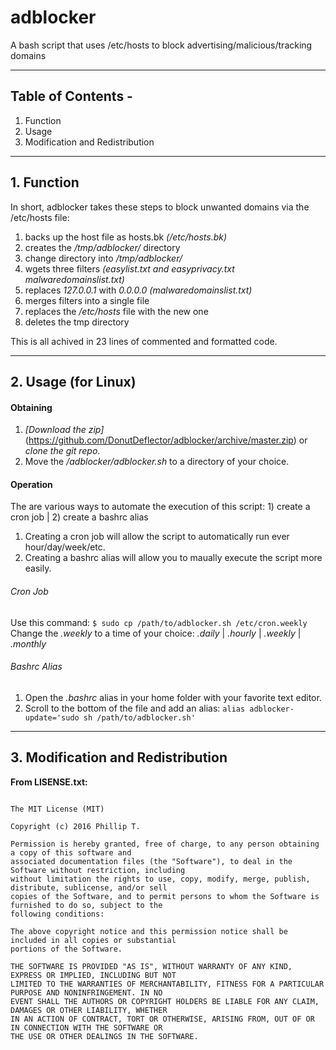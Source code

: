 # adblocker
A bash script that uses /etc/hosts to block advertising/malicious/tracking domains

___

## Table of Contents -
1. Function
2. Usage
3. Modification and Redistribution

___

## 1. Function

In short, adblocker takes these steps to block unwanted domains via the /etc/hosts file:
  1. backs up the host file as hosts.bk *(/etc/hosts.bk)*
  2. creates the */tmp/adblocker/* directory
  3. change directory into */tmp/adblocker/*
  4. wgets three filters *(easylist.txt and easyprivacy.txt malwaredomainslist.txt)*
  5. replaces *127.0.0.1* with *0.0.0.0* *(malwaredomainslist.txt)*
  5. merges filters into a single file
  6. replaces the */etc/hosts* file with the new one
  7. deletes the tmp directory
  
This is all achived in 23 lines of commented and formatted code.

___

## 2. Usage (for Linux)

#### Obtaining
  1. *[Download the zip]*(https://github.com/DonutDeflector/adblocker/archive/master.zip) or *clone the git repo*.
  2. Move the */adblocker/adblocker.sh* to a directory of your choice.

#### Operation
The are various ways to automate the execution of this script: 1) create a cron job | 2) create a bashrc alias
1) Creating a cron job will allow the script to automatically run ever hour/day/week/etc.
2) Creating a bashrc alias will allow you to maually execute the script more easily.

###### Cron Job
Use this command:
  ```$ sudo cp /path/to/adblocker.sh /etc/cron.weekly```
Change the *.weekly* to a time of your choice: *.daily* | *.hourly* | *.weekly* | *.monthly*

###### Bashrc Alias
  1. Open the *.bashrc* alias in your home folder with your favorite text editor.
  2. Scroll to the bottom of the file and add an alias:
  ```alias adblocker-update='sudo sh /path/to/adblocker.sh'```

___

## 3. Modification and Redistribution

**From LISENSE.txt:**

```

The MIT License (MIT)

Copyright (c) 2016 Phillip T.

Permission is hereby granted, free of charge, to any person obtaining a copy of this software and 
associated documentation files (the "Software"), to deal in the Software without restriction, including 
without limitation the rights to use, copy, modify, merge, publish, distribute, sublicense, and/or sell 
copies of the Software, and to permit persons to whom the Software is furnished to do so, subject to the 
following conditions:

The above copyright notice and this permission notice shall be included in all copies or substantial 
portions of the Software.

THE SOFTWARE IS PROVIDED "AS IS", WITHOUT WARRANTY OF ANY KIND, EXPRESS OR IMPLIED, INCLUDING BUT NOT 
LIMITED TO THE WARRANTIES OF MERCHANTABILITY, FITNESS FOR A PARTICULAR PURPOSE AND NONINFRINGEMENT. IN NO 
EVENT SHALL THE AUTHORS OR COPYRIGHT HOLDERS BE LIABLE FOR ANY CLAIM, DAMAGES OR OTHER LIABILITY, WHETHER 
IN AN ACTION OF CONTRACT, TORT OR OTHERWISE, ARISING FROM, OUT OF OR IN CONNECTION WITH THE SOFTWARE OR 
THE USE OR OTHER DEALINGS IN THE SOFTWARE.

```
